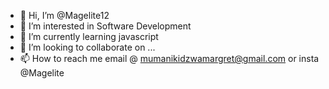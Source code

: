 - 👋 Hi, I’m @Magelite12
- 👀 I’m interested in Software Development
- 🌱 I’m currently learning javascript
- 💞️ I’m looking to collaborate on ...
- 📫 How to reach me email @ mumanikidzwamargret@gmail.com or insta @Magelite

<!---
Magelite12/Magelite12 is a ✨ special ✨ repository because its `README.md` (this file) appears on your GitHub profile.
You can click the Preview link to take a look at your changes.
--->
